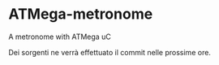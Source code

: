# ATMega-metronome
A metronome with ATMega uC

Dei sorgenti ne verrà effettuato il commit nelle prossime ore.
